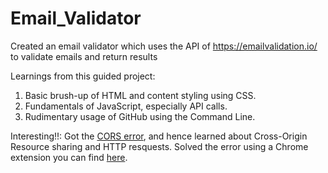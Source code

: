 # Email_Validator
Created an email validator which uses the API of https://emailvalidation.io/ to validate emails and return results

Learnings from this guided project:

1. Basic brush-up of HTML and content styling using CSS.
2. Fundamentals of JavaScript, especially API calls.
3. Rudimentary usage of GitHub using the Command Line.

Interesting!!: Got the <a href="https://developer.mozilla.org/en-US/docs/Web/HTTP/CORS/Errors" target="_blank">CORS error</a>, and hence learned about Cross-Origin Resource sharing and HTTP resquests.
Solved the error using a Chrome extension you can find <a href="https://chrome.google.com/webstore/detail/allow-cors-access-control/lhobafahddgcelffkeicbaginigeejlf" target="_blank">here</a>.

